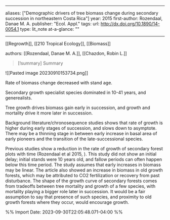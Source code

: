   
---
aliases: ["Demographic drivers of tree biomass change during secondary succession in northeastern Costa Rica"] 
year: 2015 
first-author: Rozendaal, Danae M. A.
publisher: "Ecol. Appl." 
tags: 
url: http://dx.doi.org/10.1890/14-0054.1 
type: lit_note
at-a-glance: ""

--- 
[[Regrowth]], [[210 Tropical Ecology]], [[Biomass]]

authors: [[Rozendaal, Danae M. A.]], [[Chazdon, Robin L.]]

>[!summary] Summary
> 


![[Pasted image 20230910153734.png]]

Rate of biomass change decreased with stand age. 

Secondary growth specialist species dominated in 10-41 years, and generealists. 

Tree growth drives biomass gain early in succession, and growth and mortality drive it more later in succession. 

Background literature/chronosequence studies shows that rate of growth is higher during early stages of succession, and slows down to asymptote. There may be a thinning stage in between early increase in basal area of early pioneers and the transition of the late-successional species. 

Previous studies show a reduction in the rate of growth of secondary forest plots with time (Rozendaal et al 2015, ). This study did not show an initial delay; initial stands were 10 years old, and fallow periods can often happen below this time period. The study assumes that early increases in biomass may be linear. The article also showed an increase in biomass in old growth forests, which may be attributed to CO2 fertilization or recovery from past disturbance. The shape of the growth curve of secondary forests comes from tradeoffs between tree mortality and growth of a few species, with mortality playing a bigger role later in succession. It would be a fair assumption to say that presence of such species, and proximity to old growth forests where they occur, would encourage growth.


%% Import Date: 2023-09-30T22:05:48.071-04:00 %%

